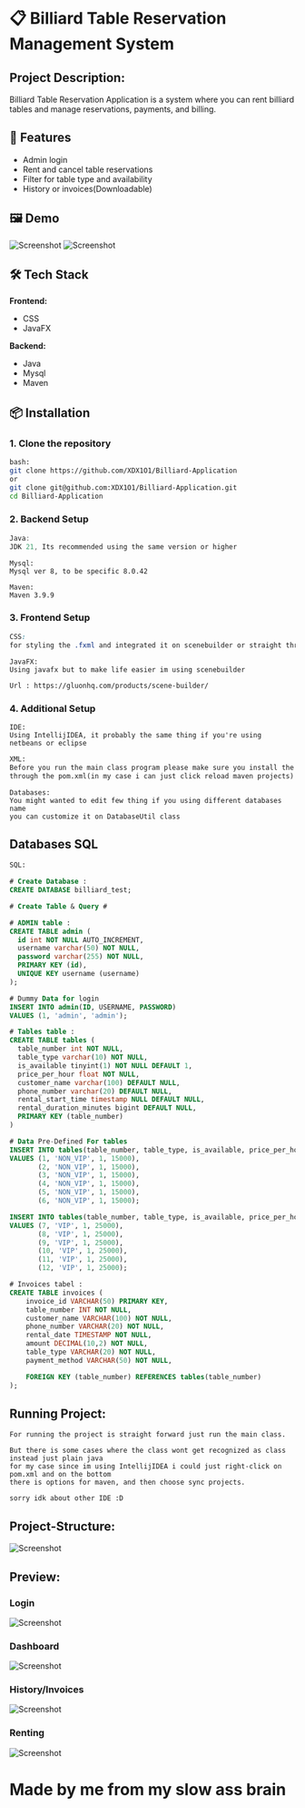 # 📋 Billiard Table Reservation Management System

## Project Description:

Billiard Table Reservation Application is a system where you can rent billiard tables and manage reservations, payments, and billing.

## 🚀 Features

- Admin login
- Rent and cancel table reservations
- Filter for table type and availability
- History or invoices(Downloadable) 

## 🖼️ Demo

![Screenshot](docs/001-loginPage.png)
![Screenshot](docs/002-dashboard.png)

## 🛠️ Tech Stack

**Frontend:**
- CSS
- JavaFX

**Backend:**
- Java
- Mysql
- Maven

## 📦 Installation

### 1. Clone the repository

```bash
bash:
git clone https://github.com/XDX1O1/Billiard-Application
or
git clone git@github.com:XDX1O1/Billiard-Application.git
cd Billiard-Application
```

### 2. Backend Setup

```Java
Java:
JDK 21, Its recommended using the same version or higher
```

```Mysql
Mysql:
Mysql ver 8, to be specific 8.0.42
```

```Maven
Maven:
Maven 3.9.9
```

### 3. Frontend Setup

```CSS
CSS:
for styling the .fxml and integrated it on scenebuilder or straight through code
```

```JavaFX
JavaFX:
Using javafx but to make life easier im using scenebuilder

Url : https://gluonhq.com/products/scene-builder/
```

### 4. Additional Setup

```IDE
IDE:
Using IntellijIDEA, it probably the same thing if you're using netbeans or eclipse
```

```XML
XML:
Before you run the main class program please make sure you install the dependencies
through the pom.xml(in my case i can just click reload maven projects)
```

```DATABASES
Databases:
You might wanted to edit few thing if you using different databases name
you can customize it on DatabaseUtil class
```


## Databases SQL
```SQL
SQL:

# Create Database :
CREATE DATABASE billiard_test;

# Create Table & Query #

# ADMIN table :
CREATE TABLE admin (
  id int NOT NULL AUTO_INCREMENT,
  username varchar(50) NOT NULL,
  password varchar(255) NOT NULL,
  PRIMARY KEY (id),
  UNIQUE KEY username (username)
);

# Dummy Data for login
INSERT INTO admin(ID, USERNAME, PASSWORD)
VALUES (1, 'admin', 'admin');

# Tables table :
CREATE TABLE tables (
  table_number int NOT NULL,
  table_type varchar(10) NOT NULL,
  is_available tinyint(1) NOT NULL DEFAULT 1,
  price_per_hour float NOT NULL,
  customer_name varchar(100) DEFAULT NULL,
  phone_number varchar(20) DEFAULT NULL,
  rental_start_time timestamp NULL DEFAULT NULL,
  rental_duration_minutes bigint DEFAULT NULL,
  PRIMARY KEY (table_number)
)

# Data Pre-Defined For tables
INSERT INTO tables(table_number, table_type, is_available, price_per_hour)
VALUES (1, 'NON_VIP', 1, 15000),
       (2, 'NON_VIP', 1, 15000),
       (3, 'NON_VIP', 1, 15000),
       (4, 'NON_VIP', 1, 15000),
       (5, 'NON_VIP', 1, 15000),
       (6, 'NON_VIP', 1, 15000);

INSERT INTO tables(table_number, table_type, is_available, price_per_hour)
VALUES (7, 'VIP', 1, 25000),
       (8, 'VIP', 1, 25000),
       (9, 'VIP', 1, 25000),
       (10, 'VIP', 1, 25000),
       (11, 'VIP', 1, 25000),
       (12, 'VIP', 1, 25000);

# Invoices tabel :
CREATE TABLE invoices (
    invoice_id VARCHAR(50) PRIMARY KEY,
    table_number INT NOT NULL,
    customer_name VARCHAR(100) NOT NULL,
    phone_number VARCHAR(20) NOT NULL,
    rental_date TIMESTAMP NOT NULL,
    amount DECIMAL(10,2) NOT NULL,
    table_type VARCHAR(20) NOT NULL,
    payment_method VARCHAR(50) NOT NULL,

    FOREIGN KEY (table_number) REFERENCES tables(table_number)
);
```

## Running Project:
```
For running the project is straight forward just run the main class.
```
```
But there is some cases where the class wont get recognized as class instead just plain java
for my case since im using IntellijIDEA i could just right-click on pom.xml and on the bottom 
there is options for maven, and then choose sync projects.

sorry idk about other IDE :D
```


## Project-Structure:
![Screenshot](docs/003-projectStructure.png)

## Preview:
### Login
![Screenshot](docs/001-loginPage.png)

### Dashboard
![Screenshot](docs/002-dashboard.png)

### History/Invoices
![Screenshot](docs/004-historyInvoices.png)

### Renting
![Screenshot](docs/005-rentTable.png)


# Made by me from my slow ass brain
